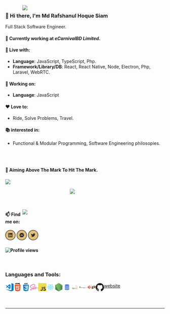 
<img align="right" width="450" src="https://github-readme-stats.vercel.app/api?username=siam88&show_icons=true&count_private=true&title_color=ffffff&icon_color=bb2acf&text_color=daf7dc&bg_color=151515"/>





### 👋  Hi there, I'm Md Rafshanul Hoque Siam
Full Stack Software Engineer.


#### 💼  Currently working at ***eCarnivalBD Limited***.

#### 🛌  Live with:
* __Language__: JavaScript, TypeScript, Php.
* __Framework/Library/DB__: React, React Native, Node, Electron, Php, Laravel, WebRTC.

#### 🏹  Working on:
* __Language__: JavaScript

#### ❤️  Love to:
* Ride, Solve Problems, Travel.

#### 📚 interested in:
* Functional & Modular Programming, Software Engineering philosopies.
<br />
<br />

#### 🎯  Aiming Above The Mark To Hit The Mark.


<img align="center" width="450" src="https://github-readme-streak-stats.herokuapp.com/?user=siam88"/>

[<img align="right" width="300" src="https://github-readme-stats.vercel.app/api/top-langs/?username=siam88"/>](https://github.com/anuraghazra/github-readme-stats)
<br />
<br />
<br />



<img align="right" width="450" src="https://activity-graph.herokuapp.com/graph?username=siam88"/>


#### 📫  Find me on:
 
  [<img alt="LinkedIn" src="https://raw.githubusercontent.com/RRakib/RRakib/master/images/linkidin.png" height="32" width="32" />][linkedin]
  [<img alt="Messenger" src="https://raw.githubusercontent.com/RRakib/RRakib/master/images/messanger.png" height="32" width="32" />][facebook]
  [<img alt="Twitter" src="https://raw.githubusercontent.com/RRakib/RRakib/master/images/twitter.png" height="32" width="32" />][twitter]
  
####  ![Profile views](https://gpvc.arturio.dev/siam88)  

<br />



### Languages and Tools:

[<img align="left" alt="Visual Studio Code" width="26px" src="https://raw.githubusercontent.com/github/explore/80688e429a7d4ef2fca1e82350fe8e3517d3494d/topics/visual-studio-code/visual-studio-code.png" />][website]
[<img align="left" alt="HTML5" width="26px" src="https://raw.githubusercontent.com/github/explore/80688e429a7d4ef2fca1e82350fe8e3517d3494d/topics/html/html.png" />][website]
[<img align="left" alt="CSS3" width="26px" src="https://raw.githubusercontent.com/github/explore/80688e429a7d4ef2fca1e82350fe8e3517d3494d/topics/css/css.png" />][website]
[<img align="left" alt="Sass" width="26px" src="https://raw.githubusercontent.com/github/explore/80688e429a7d4ef2fca1e82350fe8e3517d3494d/topics/sass/sass.png" />][website][website]
[<img align="left" alt="JavaScript" width="26px" src="https://raw.githubusercontent.com/github/explore/80688e429a7d4ef2fca1e82350fe8e3517d3494d/topics/javascript/javascript.png" />][website]
[<img align="left" alt="React" width="26px" src="https://raw.githubusercontent.com/github/explore/80688e429a7d4ef2fca1e82350fe8e3517d3494d/topics/react/react.png" />][website]
[<img align="left" alt="Node.js" width="26px" src="https://raw.githubusercontent.com/github/explore/80688e429a7d4ef2fca1e82350fe8e3517d3494d/topics/nodejs/nodejs.png" />][website]
[<img align="left" alt="SQL" width="26px" src="https://raw.githubusercontent.com/github/explore/80688e429a7d4ef2fca1e82350fe8e3517d3494d/topics/sql/sql.png" />][website]
[<img align="left" alt="MySQL" width="26px" src="https://raw.githubusercontent.com/github/explore/80688e429a7d4ef2fca1e82350fe8e3517d3494d/topics/mysql/mysql.png" />][website]
[<img align="left" alt="MongoDB" width="26px" src="https://raw.githubusercontent.com/github/explore/80688e429a7d4ef2fca1e82350fe8e3517d3494d/topics/mongodb/mongodb.png" />][website]
[<img align="left" alt="Git" width="26px" src="https://raw.githubusercontent.com/github/explore/80688e429a7d4ef2fca1e82350fe8e3517d3494d/topics/git/git.png" />][website]
[<img align="left" alt="GitHub" width="26px" src="https://raw.githubusercontent.com/github/explore/78df643247d429f6cc873026c0622819ad797942/topics/github/github.png" />][website]


 

<br />
<br />



---

[website]: https://mrhoque.netlify.app/
[twitter]: https://twitter.com/SiamHoque
[youtube]: https://www.youtube.com/channel/UCC7l_9XC-OfNnBP4W0EjnMA/featured
[instagram]: https://www.instagram.com/mr.hq___/
[linkedin]: https://www.linkedin.com/in/rafshanul-hoque-siam-22615b14b/
[facebook]: https://www.facebook.com/rafshanulhoquesiam/
